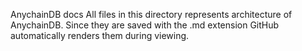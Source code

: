 AnychainDB docs
All files in this directory represents architecture of AnychainDB. Since they are saved with the .md extension GitHub automatically renders them during viewing.